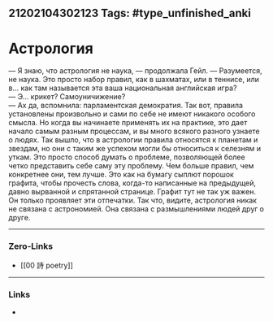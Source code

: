 21202104302123
Tags: #type_unfinished_anki
---
# Астрология

— Я знаю, что астрология не наука, — продолжала Гейл. — Разумеется, не наука. Это просто набор правил, как в шахматах, или в теннисе, или в… как там называется эта ваша национальная английская игра?<br>— Э… крикет? Самоуничижение?<br>— Ах да, вспомнила: парламентская демократия. Так вот, правила установлены произвольно и сами по себе не имеют никакого особого смысла. Но когда вы начинаете применять их на практике, это дает начало самым разным процессам, и вы много всякого разного узнаете о людях. Так вышло, что в астрологии правила относятся к планетам и звездам, но они с таким же успехом могли бы относиться к селезням и уткам. Это просто способ думать о проблеме, позволяющей более четко представить себе саму эту проблему. Чем больше правил, чем конкретнее они, тем лучше. Это как на бумагу сыплют порошок графита, чтобы прочесть слова, когда-то написанные на предыдущей, давно вырванной и спрятанной странице. Графит тут не так уж важен. Он только проявляет эти отпечатки. Так что, видите, астрология никак не связана с астрономией. Она связана с размышлениями людей друг о друге.

---
### Zero-Links
- [[00 詩 poetry]]
---
### Links
-